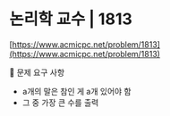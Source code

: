 
# 논리학 교수 | 1813

[https://www.acmicpc.net/problem/1813](https://www.acmicpc.net/problem/1813)

🙏 문제 요구 사항

- a개의 말은 참인 게 a개 있어야 함
- 그 중 가장 큰 수를 출력